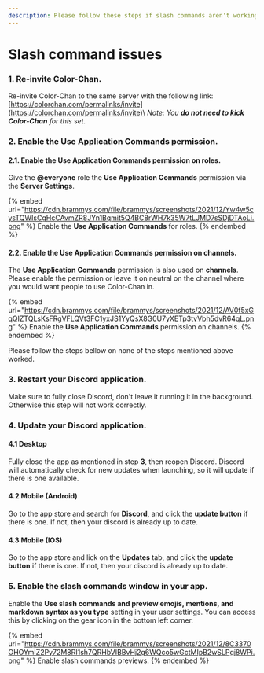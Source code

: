 ```yaml
---
description: Please follow these steps if slash commands aren't working for your server.
---
```


# Slash command issues

### 1. Re-invite Color-Chan.

Re-invite Color-Chan to the same server with the following link: [https://colorchan.com/permalinks/invite](https://colorchan.com/permalinks/invite)\
_Note: You **do not need to kick Color-Chan** for this set._

### 2. Enable the Use Application Commands permission.

#### 2.1. Enable the Use Application Commands permission on roles.

Give the **@everyone** role the **Use Application Commands** permission via the **Server Settings**.

{% embed url="https://cdn.brammys.com/file/brammys/screenshots/2021/12/Yw4w5cysTQWIsCgHcCAvmZR8JYn1Bqmit5Q4BC8rWH7k35W7tLJMD7sSDjDTAoLi.png" %}
Enable the **Use Application Commands** for roles.
{% endembed %}

#### 2.2. Enable the Use Application Commands permission on channels.

The **Use Application Commands** permission is also used on **channels**. Please enable the permission or leave it on neutral on the channel where you would want people to use Color-Chan in.

{% embed url="https://cdn.brammys.com/file/brammys/screenshots/2021/12/AV0f5xGqQIZTQLsKsFRgVFLQVt3FC1yxJS1YyQsX8G0U7yXETp3tvVbh5dvR64qL.png" %}
Enable the **Use Application Commands** permission on channels.
{% endembed %}

Please follow the steps bellow on none of the steps mentioned above worked.

### 3. Restart your Discord application.

Make sure to fully close Discord, don't leave it running it in the background. Otherwise this step will not work correctly.

### 4. Update your Discord application.

#### 4.1 Desktop

Fully close the app as mentioned in step **3**, then reopen Discord. Discord will automatically check for new updates when launching, so it will update if there is one available.

#### 4.2 Mobile (Android)

Go to the app store and search for **Discord**, and click the **update button** if there is one. If not, then your discord is already up to date.

#### 4.3 Mobile (IOS)

Go to the app store and lick on the **Updates** tab, and click the **update button** if there is one. If not, then your discord is already up to date.

### 5. Enable the slash commands window in your app.

Enable the **Use slash commands and preview emojis, mentions, and markdown syntax as you type** setting in your user settings. You can access this by clicking on the gear icon in the bottom left corner.

{% embed url="https://cdn.brammys.com/file/brammys/screenshots/2021/12/8C3370OHOYmIZ2Py72M8RI1sh7QRHbVIBBvHj2g6WQco5wGctMIpB2wSLPgj8WPi.png" %}
Enable slash commands previews.
{% endembed %}

&#x20;

